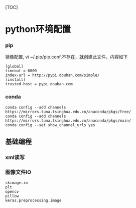 [TOC]



# python环境配置



### pip

镜像配置, vi ~/.pip/pip.conf,不存在，就创建此文件，内容如下

```wiki
[global]
timeout = 6000
index-url = http://pypi.douban.com/simple/
[install]
trusted-host = pypi.douban.com
```



### conda

```shell
conda config --add channels https://mirrors.tuna.tsinghua.edu.cn/anaconda/pkgs/free/
conda config --add channels https://mirrors.tuna.tsinghua.edu.cn/anaconda/pkgs/main/
conda config --set show_channel_urls yes
```





## 基础编程

### xml读写



### 图像文件IO

```
skimage.io
plt
opencv
pillow
keras.preprocessing.image
```


